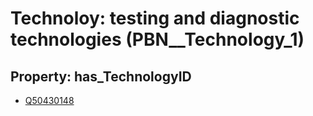 # Technoloy: __testing and diagnostic technologies__ (PBN__Technology_1)

## Property: has_TechnologyID

* [Q50430148](Q50430148)

